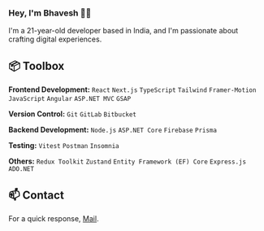### Hey, I'm Bhavesh 👋🏽  

I'm a 21-year-old developer based in India, and I'm passionate about crafting digital experiences. 

 ## 📦 Toolbox

**Frontend Development:** `React` `Next.js` `TypeScript` `Tailwind` `Framer-Motion` `JavaScript` `Angular` `ASP.NET MVC` `GSAP`
 
**Version Control:** `Git` `GitLab` `Bitbucket`

**Backend Development:** `Node.js` `ASP.NET Core` `Firebase` `Prisma`

**Testing:** `Vitest` `Postman` `Insomnia`

**Others:** `Redux Toolkit` `Zustand` `Entity Framework (EF) Core` `Express.js` `ADO.NET`

## 📫 Contact

 For a quick response, [Mail](bhaveshjp2407@gmail.com). 
 
